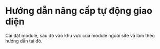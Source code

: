 # Hướng dẫn nâng cấp tự động giao diện

Cài đặt module, sau đó vào khu vực của module ngoài site và làm theo hướng dẫn tại đó.
